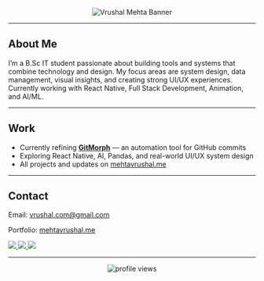 <!-- Banner -->
<p align="center">
  <img src="https://capsule-render.vercel.app/api?type=rect&color=f5f5f5&height=140&section=header&text=Vrushal%20Mehta&fontSize=42&fontColor=111111&fontAlignY=55&desc=B.Sc%20IT%20Student%20|%20Developer%20|%20AI%20Enthusiast&descAlignY=80&descSize=16&font=Montserrat" alt="Vrushal Mehta Banner"/>
</p>

---

<h2 align="left">About Me</h2>

<p>
I’m a B.Sc IT student passionate about building tools and systems that combine technology and design.  
My focus areas are system design, data management, visual insights, and creating strong UI/UX experiences.  
Currently working with React Native, Full Stack Development, Animation, and AI/ML.
</p>

---

<h2 align="left">Work</h2>

- Currently refining <a href="https://github.com/vrushal09/GitMorph"><b>GitMorph</b></a> — an automation tool for GitHub commits  
- Exploring React Native, AI, Pandas, and real-world UI/UX system design  
- All projects and updates on <a href="https://www.mehtavrushal.me">mehtavrushal.me</a>  

---

<h2 align="left">Contact</h2>

<p>Email: <a href="mailto:vrushal.com@gmail.com">vrushal.com@gmail.com</a></p>
<p>Portfolio: <a href="https://www.mehtavrushal.me">mehtavrushal.me</a></p>

<p align="left">
  <a href="https://instagram.com/mehta_vrushal_09" target="_blank">
    <img src="https://img.shields.io/badge/Instagram-111111?style=for-the-badge&logo=instagram&logoColor=ffffff" />
  </a>
  <a href="mailto:vrushal.com@gmail.com" target="_blank">
    <img src="https://img.shields.io/badge/Gmail-111111?style=for-the-badge&logo=gmail&logoColor=ffffff" />
  </a>
  <a href="https://www.mehtavrushal.me" target="_blank">
    <img src="https://img.shields.io/badge/Portfolio-111111?style=for-the-badge&logo=google-chrome&logoColor=ffffff" />
  </a>
</p>

---

<p align="center">
  <img src="https://komarev.com/ghpvc/?username=vrushal09&label=Profile%20Views&color=111111&style=flat-square" alt="profile views"/>
</p>
